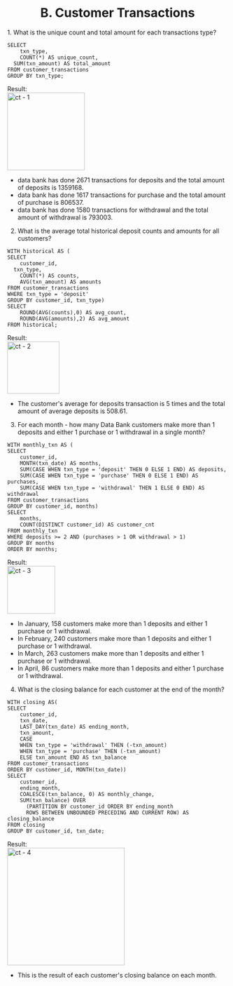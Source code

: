 <h1 align="center">B. Customer Transactions</h1>

<p>
1. What is the unique count and total amount for each transactions type?
  
```
SELECT
	txn_type,
	COUNT(*) AS unique_count,
  SUM(txn_amount) AS total_amount
FROM customer_transactions
GROUP BY txn_type;  
```
Result: <br>
<img width="177" alt="ct - 1" src="https://user-images.githubusercontent.com/79323632/176088394-8eb0f1d4-30e2-4d0e-a1c6-d216070f2eb4.PNG">

* data bank has done 2671 transactions for deposits and the total amount of deposits is 1359168.
* data bank has done 1617 transactions for purchase and the total amount of purchase is 806537.
* data bank has done 1580 transactions for withdrawal and the total amount of withdrawal is 793003.

2. What is the average total historical deposit counts and amounts for all customers?

```
WITH historical AS (
SELECT
	customer_id,
  txn_type,
	COUNT(*) AS counts,
    AVG(txn_amount) AS amounts
FROM customer_transactions
WHERE txn_type = 'deposit'
GROUP BY customer_id, txn_type)
SELECT
	ROUND(AVG(counts),0) AS avg_count,
    ROUND(AVG(amounts),2) AS avg_amount
FROM historical;
```

Result: <br>
<img width="119" alt="ct - 2" src="https://user-images.githubusercontent.com/79323632/176089385-9d52e7ba-f03e-4a9b-ae49-fc3170fa8b3e.PNG">

* The customer's average for deposits transaction is 5 times and the total amount of average deposits is 508.61.

3. For each month - how many Data Bank customers make more than 1 deposits and either 1 purchase or 1 withdrawal in a single month?

```
WITH monthly_txn AS (
SELECT
	customer_id,
	MONTH(txn_date) AS months,
    SUM(CASE WHEN txn_type = 'deposit' THEN 0 ELSE 1 END) AS deposits,
    SUM(CASE WHEN txn_type = 'purchase' THEN 0 ELSE 1 END) AS purchases,
    SUM(CASE WHEN txn_type = 'withdrawal' THEN 1 ELSE 0 END) AS withdrawal
FROM customer_transactions
GROUP BY customer_id, months)
SELECT
	months,
    COUNT(DISTINCT customer_id) AS customer_cnt
FROM monthly_txn
WHERE deposits >= 2 AND (purchases > 1 OR withdrawal > 1)
GROUP BY months
ORDER BY months;  
```
Result: <br>
<img width="109" alt="ct - 3" src="https://user-images.githubusercontent.com/79323632/176094067-582c6372-eb8b-4ff8-bb49-db33b12bb1cd.PNG">
* In January, 158 customers make more than 1 deposits and either 1 purchase or 1 withdrawal.
* In February, 240 customers make more than 1 deposits and either 1 purchase or 1 withdrawal.
* In March, 263 customers make more than 1 deposits and either 1 purchase or 1 withdrawal.
* In April, 86 customers make more than 1 deposits and either 1 purchase or 1 withdrawal.
  
4. What is the closing balance for each customer at the end of the month?

```
WITH closing AS(
SELECT
	customer_id,
    txn_date,
    LAST_DAY(txn_date) AS ending_month,
    txn_amount,
	CASE 
    WHEN txn_type = 'withdrawal' THEN (-txn_amount)
    WHEN txn_type = 'purchase' THEN (-txn_amount)
	ELSE txn_amount END AS txn_balance
FROM customer_transactions
ORDER BY customer_id, MONTH(txn_date))
SELECT
	customer_id,
    ending_month,
    COALESCE(txn_balance, 0) AS monthly_change,
	SUM(txn_balance) OVER 
      (PARTITION BY customer_id ORDER BY ending_month
      ROWS BETWEEN UNBOUNDED PRECEDING AND CURRENT ROW) AS closing_balance
FROM closing
GROUP BY customer_id, txn_date;
```
  
Result: <br>
<img width="268" alt="ct - 4" src="https://user-images.githubusercontent.com/79323632/176094107-5bec1f6d-5e6a-4415-adb6-e96ae1018835.PNG">
* This is the result of each customer's closing balance on each month.
